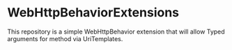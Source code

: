 # WebHttpBehaviorExtensions
This repository is a simple WebHttpBehavior extension that will allow Typed arguments for method via UriTemplates.
